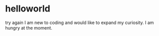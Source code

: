 # helloworld
try again
I am new to coding and would like to expand my curiosity.
I am hungry at the moment.
